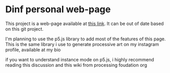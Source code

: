 <meta charset="UTF-8">
<h1>Dinf personal web-page</h1>
<p>This project is a web-page available at <a href="https://www.inf.ufpr.br/godp21">this link</a>. It can be out of date based on this git project.</p>
<p>I'm planning to use the p5.js library to add most of the features of this page. This is the same library i use to generate processive art on my instagram profile, available at my bio</p>
<p>if you want to understand instance mode on p5.js, i highly recommend reading <a src="https://forum.processing.org/two/discussion/17332/using-instance-mode-to-create-multiple-sketches-on-the-same-page.html">this discussion</a> and <a src="https://github.com/processing/p5.js/wiki/Global-and-instance-mode">this wiki</a> from processing foudation org</p>

